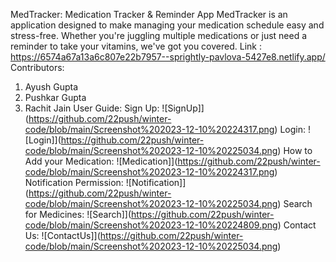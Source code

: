 MedTracker: Medication Tracker & Reminder App
MedTracker is an application designed to make managing your medication schedule easy and stress-free. Whether you're juggling multiple medications or just need a reminder to take your vitamins, we've got you covered. 
Link : https://6574a67a13a6c807e22b7957--sprightly-pavlova-5427e8.netlify.app/
Contributors: 
1.	Ayush Gupta
2.	Pushkar Gupta
3.	Rachit Jain
User Guide:
Sign Up:
 ![SignUp]](https://github.com/22push/winter-code/blob/main/Screenshot%202023-12-10%20224317.png)
Login:
 ![Login]](https://github.com/22push/winter-code/blob/main/Screenshot%202023-12-10%20225034.png)
How to Add your Medication: 
![Medication]](https://github.com/22push/winter-code/blob/main/Screenshot%202023-12-10%20224317.png)
Notification Permission:
 ![Notification]](https://github.com/22push/winter-code/blob/main/Screenshot%202023-12-10%20225034.png)
Search for Medicines:
![Search]](https://github.com/22push/winter-code/blob/main/Screenshot%202023-12-10%20224809.png) 
Contact Us:
![ContactUs]](https://github.com/22push/winter-code/blob/main/Screenshot%202023-12-10%20225034.png)

